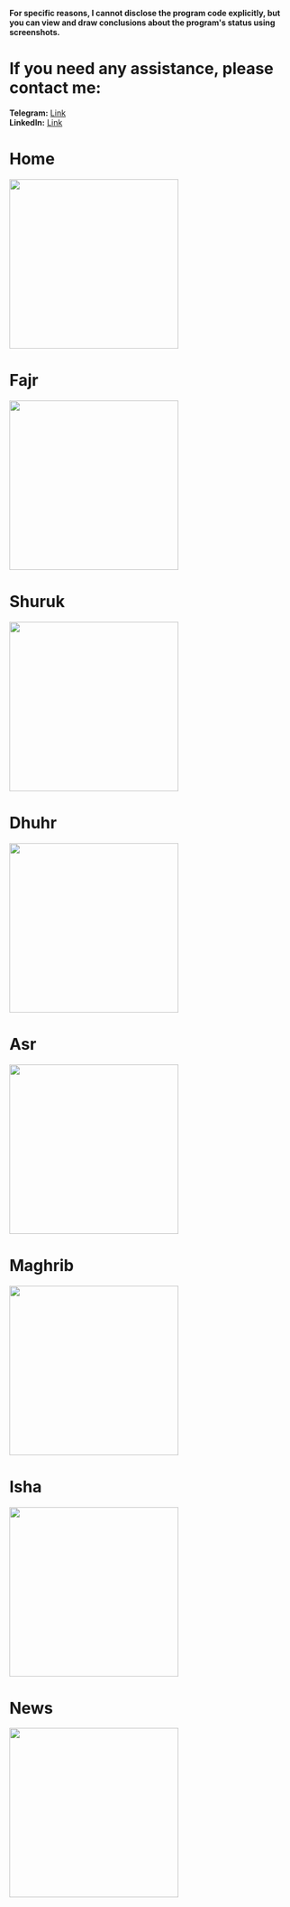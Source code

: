**For specific reasons, I cannot disclose the program code explicitly, but you can view and draw conclusions about the program's status using screenshots.**

# If you need any assistance, please contact me:
**Telegram:** [Link](https://t.me/citytech_uz)<br>
**LinkedIn:** [Link](http://www.linkedin.com/in/toxir-saidazimov)

# Home
<img src="https://github.com/user-attachments/assets/5849f282-61ab-4f4c-8a7e-1f653be0caa5" width="300" />

# Fajr
<img src="https://github.com/user-attachments/assets/96852946-b3fd-4dda-ba84-f2c141b0ce30" width="300" />

# Shuruk
<img src="https://github.com/user-attachments/assets/01ebcefd-6130-41cd-8374-033a7aae59a6" width="300" />

# Dhuhr
<img src="https://github.com/user-attachments/assets/13070cec-8ae9-44cb-9686-5ce99f8a64ac" width="300" />

# Asr
<img src="https://github.com/user-attachments/assets/a83a518b-d551-4026-a703-d7e9921f7e39" width="300" />

# Maghrib
<img src="https://github.com/user-attachments/assets/c02ccc84-0346-4b88-8194-c52ff0109c21" width="300" />

# Isha
<img src="https://github.com/user-attachments/assets/46066bf3-5d4f-4b3f-81f9-2e339b9ffd5f" width="300" />

# News
<img src="https://github.com/user-attachments/assets/41b112b2-25bf-46e2-8897-c5a94183d812" width="300" />
